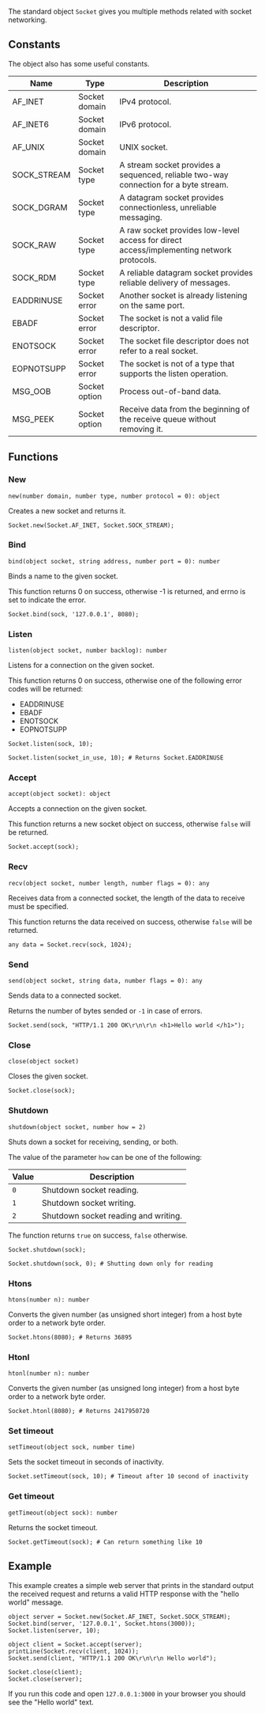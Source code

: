 The standard object `Socket` gives you multiple methods related with socket networking.

## Constants

The object also has some useful constants.

| Name         | Type           | Description                                                                              |
|--------------|----------------|------------------------------------------------------------------------------------------|
| AF_INET      | Socket domain  | IPv4 protocol.                                                                           |
| AF_INET6     | Socket domain  | IPv6 protocol.                                                                           |
| AF_UNIX      | Socket domain  | UNIX socket.                                                                             |
| SOCK_STREAM  | Socket type    | A stream socket provides a sequenced, reliable two-way connection for a byte stream.     |
| SOCK_DGRAM   | Socket type    | A datagram socket provides connectionless, unreliable messaging.                         |
| SOCK_RAW     | Socket type    | A raw socket provides low-level access for direct access/implementing network protocols. |
| SOCK_RDM     | Socket type    | A reliable datagram socket provides reliable delivery of messages.                       |
| EADDRINUSE   | Socket error   | Another socket is already listening on the same port.                                    |
| EBADF        | Socket error   | The socket is not a valid file descriptor.                                               |
| ENOTSOCK     | Socket error   | The socket file descriptor does not refer to a real socket.                              |
| EOPNOTSUPP   | Socket error   | The socket is not of a type that supports the listen operation.                          |
| MSG_OOB      | Socket option  | Process out-of-band data.                                                                |
| MSG_PEEK     | Socket option  | Receive data from the beginning of the receive queue without removing it.                |

## Functions

### New

`new(number domain, number type, number protocol = 0): object`

Creates a new socket and returns it.

```borealis
Socket.new(Socket.AF_INET, Socket.SOCK_STREAM);
```

### Bind

`bind(object socket, string address, number port = 0): number`

Binds a name to the given socket.

This function returns 0 on success, otherwise -1 is returned, and
errno is set to indicate the error.

```borealis
Socket.bind(sock, '127.0.0.1', 8080);
```

### Listen

`listen(object socket, number backlog): number`

Listens for a connection on the given socket.

This function returns 0 on success, otherwise one of the following error codes will be returned:

* EADDRINUSE
* EBADF
* ENOTSOCK
* EOPNOTSUPP

```borealis
Socket.listen(sock, 10);
```

```borealis
Socket.listen(socket_in_use, 10); # Returns Socket.EADDRINUSE
```

### Accept

`accept(object socket): object`

Accepts a connection on the given socket.

This function returns a new socket object on success, otherwise `false` will be returned.

```borealis
Socket.accept(sock);
```

### Recv

`recv(object socket, number length, number flags = 0): any`

Receives data from a connected socket, the length of the data to receive must be specified.

This function returns the data received on success, otherwise `false` will be returned.

```borealis
any data = Socket.recv(sock, 1024);
```

### Send

`send(object socket, string data, number flags = 0): any`

Sends data to a connected socket.

Returns the number of bytes sended or `-1` in case of errors.

```borealis
Socket.send(sock, "HTTP/1.1 200 OK\r\n\r\n <h1>Hello world </h1>");
```

### Close

`close(object socket)`

Closes the given socket.

```borealis
Socket.close(sock);
```

### Shutdown

`shutdown(object socket, number how = 2)`

Shuts down a socket for receiving, sending, or both.

The value of the parameter `how` can be one of the following:

| Value | Description                          |
|-------|--------------------------------------|
| `0`   | Shutdown socket reading.             |
| `1`   | Shutdown socket writing.             |
| `2`   | Shutdown socket reading and writing. |

The function returns `true` on success, `false` otherwise.

```borealis
Socket.shutdown(sock);
```

```borealis
Socket.shutdown(sock, 0); # Shutting down only for reading
```

### Htons

`htons(number n): number`

Converts the given number (as unsigned short integer) from a host byte order to a network byte order.

```borealis
Socket.htons(8080); # Returns 36895
```

### Htonl

`htonl(number n): number`

Converts the given number (as unsigned long integer) from a host byte order to a network byte order.

```borealis
Socket.htonl(8080); # Returns 2417950720
```

### Set timeout

`setTimeout(object sock, number time)`

Sets the socket timeout in seconds of inactivity.

```borealis
Socket.setTimeout(sock, 10); # Timeout after 10 second of inactivity
```

### Get timeout

`getTimeout(object sock): number`

Returns the socket timeout.

```borealis
Socket.getTimeout(sock); # Can return something like 10
```

## Example

This example creates a simple web server that prints in the standard output the received request and returns a valid HTTP response with the "hello world" message.

```borealis
object server = Socket.new(Socket.AF_INET, Socket.SOCK_STREAM);
Socket.bind(server, '127.0.0.1', Socket.htons(3000));
Socket.listen(server, 10);

object client = Socket.accept(server);
printLine(Socket.recv(client, 1024));
Socket.send(client, "HTTP/1.1 200 OK\r\n\r\n Hello world");

Socket.close(client);
Socket.close(server);
```

If you run this code and open `127.0.0.1:3000` in your browser you should see the "Hello world" text.
